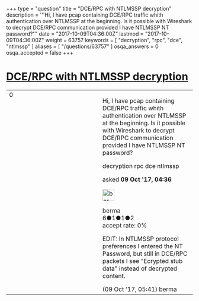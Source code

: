+++
type = "question"
title = "DCE/RPC with NTLMSSP decryption"
description = '''Hi, I have pcap containing DCE/RPC traffic whith authentication over NTLMSSP at the beginning. Is it possible with Wireshark to decrypt DCE/RPC communication provided I have NTLMSSP NT password?'''
date = "2017-10-09T04:36:00Z"
lastmod = "2017-10-09T04:36:00Z"
weight = 63757
keywords = [ "decryption", "rpc", "dce", "ntlmssp" ]
aliases = [ "/questions/63757" ]
osqa_answers = 0
osqa_accepted = false
+++

<div class="headNormal">

# [DCE/RPC with NTLMSSP decryption](/questions/63757/dcerpc-with-ntlmssp-decryption)

</div>

<div id="main-body">

<div id="askform">

<table id="question-table" style="width:100%;"><colgroup><col style="width: 50%" /><col style="width: 50%" /></colgroup><tbody><tr class="odd"><td style="width: 30px; vertical-align: top"><div class="vote-buttons"><div id="post-63757-score" class="post-score" title="current number of votes">0</div><div id="favorite-count" class="favorite-count"></div></div></td><td><div id="item-right"><div class="question-body"><p>Hi, I have pcap containing DCE/RPC traffic whith authentication over NTLMSSP at the beginning. Is it possible with Wireshark to decrypt DCE/RPC communication provided I have NTLMSSP NT password?</p></div><div id="question-tags" class="tags-container tags">decryption rpc dce ntlmssp</div><div id="question-controls" class="post-controls"></div><div class="post-update-info-container"><div class="post-update-info post-update-info-user"><p>asked <strong>09 Oct '17, 04:36</strong></p><img src="https://secure.gravatar.com/avatar/f0956732f479c7b90f8165de13e91d58?s=32&amp;d=identicon&amp;r=g" class="gravatar" width="32" height="32" alt="berma&#39;s gravatar image" /><p>berma<br />
<span class="score" title="6 reputation points">6</span><span title="1 badges"><span class="badge1">●</span><span class="badgecount">1</span></span><span title="1 badges"><span class="silver">●</span><span class="badgecount">1</span></span><span title="2 badges"><span class="bronze">●</span><span class="badgecount">2</span></span><br />
<span class="accept_rate" title="Rate of the user&#39;s accepted answers">accept rate:</span> <span title="berma has no accepted answers">0%</span></p></div></div><div id="comments-container-63757" class="comments-container"><span id="63760"></span><div id="comment-63760" class="comment"><div id="post-63760-score" class="comment-score"></div><div class="comment-text"><p>EDIT: In NTLMSSP protocol preferences I entered the NT Password, but still in DCE/RPC packets I see "Ecrypted stub data" instead of decrypted content.</p></div><div id="comment-63760-info" class="comment-info"><span class="comment-age">(09 Oct '17, 05:41)</span> berma</div></div></div><div id="comment-tools-63757" class="comment-tools"></div><div class="clear"></div><div id="comment-63757-form-container" class="comment-form-container"></div><div class="clear"></div></div></td></tr></tbody></table>

</div>

</div>

